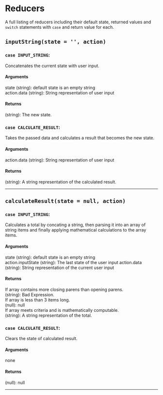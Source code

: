 # Reducers  
A full listing of reducers including their default state, returned values and `switch` statements with `case` and return value for each.

## `inputString(state = '', action)`

### `case INPUT_STRING`:
Concatenates the current state with user input.  

#### Arguments  
state (string): default state is an empty string  
action.data (string): String representation of user input  

#### Returns  
(string): The new state.

### `case CALCULATE_RESULT`:
Takes the passed data and calculates a result that becomes the new state.  

#### Arguments  
action.data (string): String representation of user input  

#### Returns  
(string): A string representation of the calculated result.  
___

## `calculateResult(state = null, action)`

### `case INPUT_STRING`:
Calculates a total by concating a string, then parsing it into an array of string items and finally applying mathematical calculations to the array items.  

#### Arguments  
state (string): default state is an empty string  
action.inputState (string): The last state of the user input
action.data (string): String representation of the current user input  

#### Returns  
If array contains more closing parens than opening parens.   
(string): Bad Expression.  
If array is less than 3 items long.  
(null): null  
If array meets criteria and is mathematically computable.  
(string): A string representation of the total.

### `case CALCULATE_RESULT`:
Clears the state of calculated result.  

#### Arguments  
none

#### Returns  
(null): null
___
